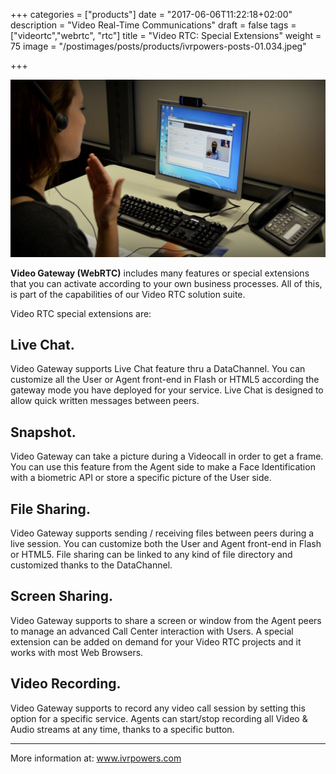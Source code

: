 +++
categories = ["products"]
date = "2017-06-06T11:22:18+02:00"
description = "Video Real-Time Communications"
draft = false
tags = ["videortc","webrtc", "rtc"]
title = "Video RTC: Special Extensions"
weight = 75
image = "/postimages/posts/products/ivrpowers-posts-01.034.jpeg"

+++

![VideoRTC picture](/postimages/posts/products/ivrpowers-posts-01.034.jpeg)

**Video Gateway (WebRTC)** includes many features or special extensions that you can activate according to your own business processes. All of this, is part of the capabilities of our Video RTC solution suite.

Video RTC special extensions are:
	
## Live Chat.
Video Gateway supports Live Chat feature thru a DataChannel. You can customize all the User or Agent front-end in Flash or HTML5 according the gateway mode you have deployed for your service. Live Chat is designed to allow quick written messages between peers.

## Snapshot.
Video Gateway can take a picture during a Videocall in order to get a frame. You can use this feature from the Agent side to make a Face Identification with a biometric API or store a specific picture of the User side.

## File Sharing.
Video Gateway supports sending / receiving files between peers during a live session. You can customize both the User and Agent front-end in Flash or HTML5. File sharing can be linked to any kind of file directory and customized thanks to the DataChannel.

## Screen Sharing.
Video Gateway supports to share a screen or window from the Agent peers to manage an advanced Call Center interaction with Users. A special extension can be added on demand for your Video RTC projects and it works with most Web Browsers.

## Video Recording.
Video Gateway supports to record any video call session by setting this option for a specific service. Agents can start/stop recording all Video & Audio streams at any time, thanks to a specific button.

---
More information at: [www.ivrpowers.com ](www.ivrpowers.com)

